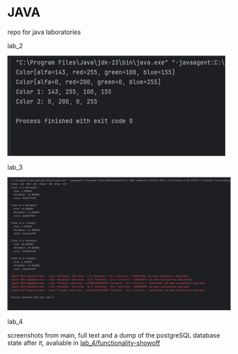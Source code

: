 # JAVA
repo for java laboratories

lab_2

![alt text](https://github.com/ukaszoro-school/JAVA/blob/master/lab_2/screenshots/after-running.PNG)

lab_3

![alt text](https://github.com/ukaszoro-school/JAVA/blob/master/lab_3/screenshots/after-running.PNG)

lab_4

screenshots from main, full text and a dump of the postgreSQL database state after it, avaliable in [lab_4/functionality-showoff](https://github.com/ukaszoro-school/JAVA/tree/master/lab_4/functionality-showoff)
